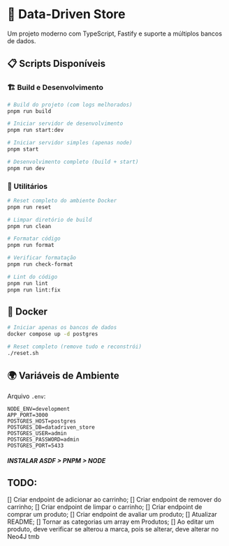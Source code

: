# 🚀 Data-Driven Store

Um projeto moderno com TypeScript, Fastify e suporte a múltiplos bancos de dados.

## 📋 Scripts Disponíveis

### 🏗️ Build e Desenvolvimento

```bash
# Build do projeto (com logs melhorados)
pnpm run build

# Iniciar servidor de desenvolvimento
pnpm run start:dev

# Iniciar servidor simples (apenas node)
pnpm start

# Desenvolvimento completo (build + start)
pnpm run dev
```

### 🔧 Utilitários

```bash
# Reset completo do ambiente Docker
pnpm run reset

# Limpar diretório de build
pnpm run clean

# Formatar código
pnpm run format

# Verificar formatação
pnpm run check-format

# Lint do código
pnpm run lint
pnpm run lint:fix
```

## 🐳 Docker

```bash
# Iniciar apenas os bancos de dados
docker compose up -d postgres

# Reset completo (remove tudo e reconstrói)
./reset.sh
```

## 🌍 Variáveis de Ambiente

Arquivo `.env`:

```env
NODE_ENV=development
APP_PORT=3000
POSTGRES_HOST=postgres
POSTGRES_DB=datadriven_store
POSTGRES_USER=admin
POSTGRES_PASSWORD=admin
POSTGRES_PORT=5433
```

##### INSTALAR ASDF > PNPM > NODE

## TODO:

[] Criar endpoint de adicionar ao carrinho;
[] Criar endpoint de remover do carrinho;
[] Criar endpoint de limpar o carrinho;
[] Criar endpoint de comprar um produto;
[] Criar endpoint de avaliar um produto;
[] Atualizar README;
[] Tornar as categorias um array em Produtos;
[] Ao editar um produto, deve verificar se alterou a marca, pois se alterar, deve alterar no Neo4J tmb
